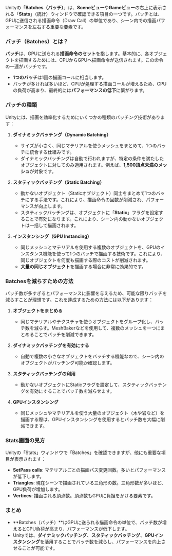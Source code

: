 Unityの「**Batches（バッチ）**」は、**Sceneビュー**や**Gameビュー**の右上に表示される「**Stats**」（統計）ウィンドウで確認できる項目の一つです。バッチとは、GPUに送信される描画命令（Draw Call）の単位であり、シーン内での描画パフォーマンスを左右する重要な要素です。

### バッチ（Batches）とは？
**バッチ**は、GPUに送られる**描画命令のセット**を指します。基本的に、各オブジェクトを描画するためには、CPUからGPUへ描画命令が送信されます。この命令の一連がバッチです。

- **1つのバッチ**は1回の描画コールに相当します。
- バッチが多ければ多いほど、CPUが処理する描画コールが増えるため、CPUの負荷が高まり、最終的には**パフォーマンスの低下**に繋がります。

### バッチの種類
Unityには、描画を効率化するためにいくつかの種類のバッチング技術があります：

1. **ダイナミックバッチング（Dynamic Batching）**
   - サイズが小さく、同じマテリアルを使うメッシュをまとめて、1つのバッチに統合する仕組みです。
   - ダイナミックバッチングは自動で行われますが、特定の条件を満たしたオブジェクトに対してのみ適用されます。例えば、**1,500頂点未満のメッシュ**が対象です。

2. **スタティックバッチング（Static Batching）**
   - 動かないオブジェクト（Staticオブジェクト）同士をまとめて1つのバッチにする手法です。これにより、描画命令の回数が削減され、パフォーマンスが向上します。
   - スタティックバッチングは、オブジェクトに「**Static**」フラグを設定することで有効になります。これにより、シーン内の動かないオブジェクトは一括して描画されます。

3. **インスタンシング（GPU Instancing）**
   - 同じメッシュとマテリアルを使用する複数のオブジェクトを、GPUのインスタンス機能を使って1つのバッチで描画する技術です。これにより、同じオブジェクトを何度も描画する際のコストが削減されます。
   - **大量の同じオブジェクト**を描画する場合に非常に効果的です。

### Batchesを減らすための方法
バッチ数が多すぎるとパフォーマンスに影響を与えるため、可能な限りバッチを減らすことが理想です。これを達成するための方法には以下があります：

1. **オブジェクトをまとめる**
   - 同じマテリアルやテクスチャを使うオブジェクトをグループ化し、バッチ数を減らす。MeshBakerなどを使用して、複数のメッシュを一つにまとめることでバッチを削減できます。

2. **ダイナミックバッチングを有効にする**
   - 自動で複数の小さなオブジェクトをバッチする機能なので、シーン内のオブジェクトがバッチング可能か確認します。

3. **スタティックバッチングの利用**
   - 動かないオブジェクトにStaticフラグを設定して、スタティックバッチングを有効にすることでバッチ数を減らせます。

4. **GPUインスタンシング**
   - 同じメッシュやマテリアルを使う大量のオブジェクト（木や岩など）を描画する際は、GPUインスタンシングを使用するとバッチ数を大幅に削減できます。

### Stats画面の見方
Unityの「Stats」ウィンドウで「Batches」を確認できますが、他にも重要な項目が表示されます：

- **SetPass calls**: マテリアルごとの描画パス変更回数。多いとパフォーマンスが低下します。
- **Triangles**: 現在シーンで描画されている三角形の数。三角形数が多いほど、GPU負荷が増加します。
- **Vertices**: 描画される頂点数。頂点数もGPUに負担をかける要素です。

### まとめ
- **Batches（バッチ）**はGPUに送られる描画命令の単位で、バッチ数が増えるとCPU負荷が高まり、パフォーマンスが低下します。
- Unityでは、**ダイナミックバッチング**、**スタティックバッチング**、**GPUインスタンシング**を活用することでバッチ数を減らし、パフォーマンスを向上させることが可能です。